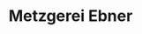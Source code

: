 ---
title: "Metzgerei Ebner"
url: /waldshut-tiengen/metzgerei-ebner-rathausstrasse/
shop: Metzgerei
---
